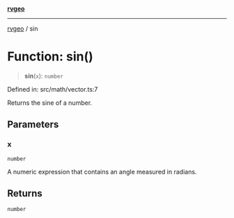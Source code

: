 [**rvgeo**](../README.md)

***

[rvgeo](../globals.md) / sin

# Function: sin()

> **sin**(`x`): `number`

Defined in: src/math/vector.ts:7

Returns the sine of a number.

## Parameters

### x

`number`

A numeric expression that contains an angle measured in radians.

## Returns

`number`
